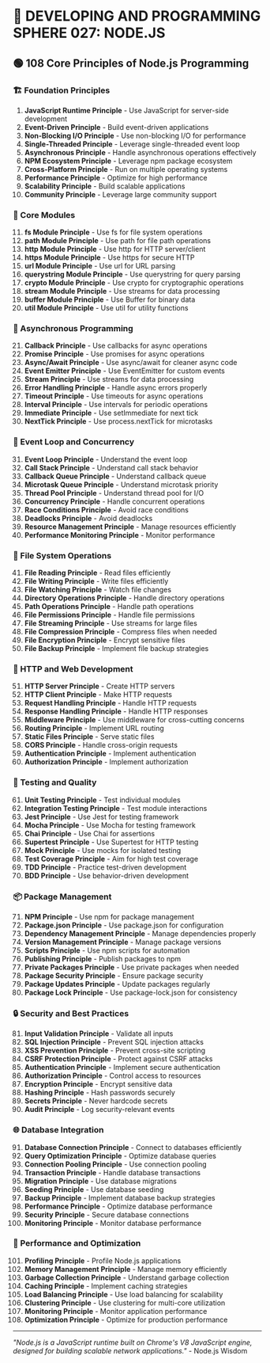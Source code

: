 # 🌟 DEVELOPING AND PROGRAMMING SPHERE 027: NODE.JS

## 🟢 108 Core Principles of Node.js Programming

### 🏗️ Foundation Principles

1. **JavaScript Runtime Principle** - Use JavaScript for server-side development
2. **Event-Driven Principle** - Build event-driven applications
3. **Non-Blocking I/O Principle** - Use non-blocking I/O for performance
4. **Single-Threaded Principle** - Leverage single-threaded event loop
5. **Asynchronous Principle** - Handle asynchronous operations effectively
6. **NPM Ecosystem Principle** - Leverage npm package ecosystem
7. **Cross-Platform Principle** - Run on multiple operating systems
8. **Performance Principle** - Optimize for high performance
9. **Scalability Principle** - Build scalable applications
10. **Community Principle** - Leverage large community support

### 🎯 Core Modules

11. **fs Module Principle** - Use fs for file system operations
12. **path Module Principle** - Use path for file path operations
13. **http Module Principle** - Use http for HTTP server/client
14. **https Module Principle** - Use https for secure HTTP
15. **url Module Principle** - Use url for URL parsing
16. **querystring Module Principle** - Use querystring for query parsing
17. **crypto Module Principle** - Use crypto for cryptographic operations
18. **stream Module Principle** - Use streams for data processing
19. **buffer Module Principle** - Use Buffer for binary data
20. **util Module Principle** - Use util for utility functions

### 🧮 Asynchronous Programming

21. **Callback Principle** - Use callbacks for async operations
22. **Promise Principle** - Use promises for async operations
23. **Async/Await Principle** - Use async/await for cleaner async code
24. **Event Emitter Principle** - Use EventEmitter for custom events
25. **Stream Principle** - Use streams for data processing
26. **Error Handling Principle** - Handle async errors properly
27. **Timeout Principle** - Use timeouts for async operations
28. **Interval Principle** - Use intervals for periodic operations
29. **Immediate Principle** - Use setImmediate for next tick
30. **NextTick Principle** - Use process.nextTick for microtasks

### 🎨 Event Loop and Concurrency

31. **Event Loop Principle** - Understand the event loop
32. **Call Stack Principle** - Understand call stack behavior
33. **Callback Queue Principle** - Understand callback queue
34. **Microtask Queue Principle** - Understand microtask priority
35. **Thread Pool Principle** - Understand thread pool for I/O
36. **Concurrency Principle** - Handle concurrent operations
37. **Race Conditions Principle** - Avoid race conditions
38. **Deadlocks Principle** - Avoid deadlocks
39. **Resource Management Principle** - Manage resources efficiently
40. **Performance Monitoring Principle** - Monitor performance

### 🔧 File System Operations

41. **File Reading Principle** - Read files efficiently
42. **File Writing Principle** - Write files efficiently
43. **File Watching Principle** - Watch file changes
44. **Directory Operations Principle** - Handle directory operations
45. **Path Operations Principle** - Handle path operations
46. **File Permissions Principle** - Handle file permissions
47. **File Streaming Principle** - Use streams for large files
48. **File Compression Principle** - Compress files when needed
49. **File Encryption Principle** - Encrypt sensitive files
50. **File Backup Principle** - Implement file backup strategies

### 🚀 HTTP and Web Development

51. **HTTP Server Principle** - Create HTTP servers
52. **HTTP Client Principle** - Make HTTP requests
53. **Request Handling Principle** - Handle HTTP requests
54. **Response Handling Principle** - Handle HTTP responses
55. **Middleware Principle** - Use middleware for cross-cutting concerns
56. **Routing Principle** - Implement URL routing
57. **Static Files Principle** - Serve static files
58. **CORS Principle** - Handle cross-origin requests
59. **Authentication Principle** - Implement authentication
60. **Authorization Principle** - Implement authorization

### 🧪 Testing and Quality

61. **Unit Testing Principle** - Test individual modules
62. **Integration Testing Principle** - Test module interactions
63. **Jest Principle** - Use Jest for testing framework
64. **Mocha Principle** - Use Mocha for testing framework
65. **Chai Principle** - Use Chai for assertions
66. **Supertest Principle** - Use Supertest for HTTP testing
67. **Mock Principle** - Use mocks for isolated testing
68. **Test Coverage Principle** - Aim for high test coverage
69. **TDD Principle** - Practice test-driven development
70. **BDD Principle** - Use behavior-driven development

### 📦 Package Management

71. **NPM Principle** - Use npm for package management
72. **Package.json Principle** - Use package.json for configuration
73. **Dependency Management Principle** - Manage dependencies properly
74. **Version Management Principle** - Manage package versions
75. **Scripts Principle** - Use npm scripts for automation
76. **Publishing Principle** - Publish packages to npm
77. **Private Packages Principle** - Use private packages when needed
78. **Package Security Principle** - Ensure package security
79. **Package Updates Principle** - Update packages regularly
80. **Package Lock Principle** - Use package-lock.json for consistency

### 🔒 Security and Best Practices

81. **Input Validation Principle** - Validate all inputs
82. **SQL Injection Principle** - Prevent SQL injection attacks
83. **XSS Prevention Principle** - Prevent cross-site scripting
84. **CSRF Protection Principle** - Protect against CSRF attacks
85. **Authentication Principle** - Implement secure authentication
86. **Authorization Principle** - Control access to resources
87. **Encryption Principle** - Encrypt sensitive data
88. **Hashing Principle** - Hash passwords securely
89. **Secrets Principle** - Never hardcode secrets
90. **Audit Principle** - Log security-relevant events

### 🌐 Database Integration

91. **Database Connection Principle** - Connect to databases efficiently
92. **Query Optimization Principle** - Optimize database queries
93. **Connection Pooling Principle** - Use connection pooling
94. **Transaction Principle** - Handle database transactions
95. **Migration Principle** - Use database migrations
96. **Seeding Principle** - Use database seeding
97. **Backup Principle** - Implement database backup strategies
98. **Performance Principle** - Optimize database performance
99. **Security Principle** - Secure database connections
100. **Monitoring Principle** - Monitor database performance

### 🚀 Performance and Optimization

101. **Profiling Principle** - Profile Node.js applications
102. **Memory Management Principle** - Manage memory efficiently
103. **Garbage Collection Principle** - Understand garbage collection
104. **Caching Principle** - Implement caching strategies
105. **Load Balancing Principle** - Use load balancing for scalability
106. **Clustering Principle** - Use clustering for multi-core utilization
107. **Monitoring Principle** - Monitor application performance
108. **Optimization Principle** - Optimize for production performance

---

*"Node.js is a JavaScript runtime built on Chrome's V8 JavaScript engine, designed for building scalable network applications."* - Node.js Wisdom
